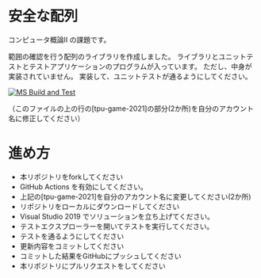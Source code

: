 # 安全な配列
コンピュータ概論II の課題です。

範囲の確認を行う配列のライブラリを作成しました。
ライブラリとユニットテストとテストアプリケーションのプログラムが入っています。
ただし、中身が実装されていません。
実装して、ユニットテストが通るようにしてください。

[![MS Build and Test](https://github.com/suginokiSSS/comp2_5_array/actions/workflows/ms_test.yml/badge.svg)](https://github.com/suginokiSSS/comp2_5_array/actions/workflows/ms_test.yml)

（このファイルの上の行の[tpu-game-2021]の部分(2か所)を自分のアカウント名に修正してください）


# 進め方
* 本リポジトリをforkしてください
* GitHub Actions を有効にしてください。
* 上記の[tpu-game-2021]を自分のアカウント名に変更してください(2か所)
* リポジトリをローカルにダウンロードしてください
* Visual Studio 2019 でソリューションを立ち上げてください。
* テストエクスプローラーを開いてテストを実行してください。
* テストを通るようにしてください
* 更新内容をコミットしてください
* コミットした結果をGitHubにプッシュしてください
* 本リポジトリにプルリクエストをしてください
